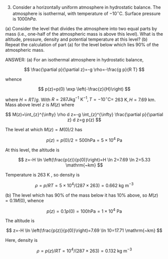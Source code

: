 3. Consider a horizontally uniform atmosphere in hydrostatic balance. The atmosphere is isothermal, with temperature of $-10^{\circ} \mathrm{C}$. Surface pressure is $1000 h P a$.

(a) Consider the level that divides the atmosphere into two equal parts by mass (i.e., one-half of the atmospheric mass is above this level). What is the altitude, pressure, density and potential temperature at this level?
(b) Repeat the calculation of part (a) for the level below which lies $90 \%$ of the atmospheric mass.

ANSWER:
(a) For an isothermal atmosphere in hydrostatic balance,

$$
\frac{\partial p}{\partial z}=-g \rho=-\frac{g p}{R T}
$$

whence

$$
p(z)=p(0) \exp \left(-\frac{z}{H}\right)
$$

where $H=R T / g$. With $R=287 \mathrm{Jkg}^{-1} \mathrm{~K}^{-1}, T=-10^{\circ} \mathrm{C}=$ $263 \mathrm{~K}, H=7.69 \mathrm{~km}$. Mass above level $z$ is $M(z)$ where

$$
M(z)=\int_{z}^{\infty} \rho d z=-g \int_{z}^{\infty} \frac{\partial p}{\partial z} d z=g p(z)
$$

The level at which $M(z)=M(0) / 2$ has

$$
p(z)=p(0) / 2=500 \mathrm{hPa}=5 \times 10^{4} \mathrm{~Pa}
$$

At this level, the altitude is

$$
z=-H \ln \left(\frac{p(z)}{p(0)}\right)=H \ln 2=7.69 \ln 2=5.33 \mathrm{~km}
$$

Temperature is 263 K , so density is

$$
\rho=p / R T=5 \times 10^{4} /(287 \times 263)=0.662 \mathrm{~kg} \mathrm{~m}^{-3}
$$

(b) The level which has $90 \%$ of the mass below it has $10 \%$ above, so $M(z)=0.1 M(0)$, whence

$$
p(z)=0.1 p(0)=100 \mathrm{hPa}=1 \times 10^{4} \mathrm{~Pa}
$$

The altitude is

$$
z=-H \ln \left(\frac{p(z)}{p(0)}\right)=7.69 \ln 10=17.71 \mathrm{~km}
$$

Here, density is

$$
\rho=p(z) / R T=10^{4} /(287 \times 263)=0.132 \mathrm{~kg} \mathrm{~m}^{-3}
$$